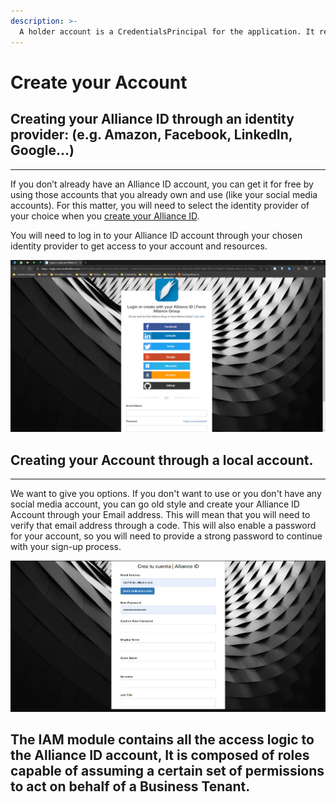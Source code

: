 ```yaml
---
description: >-
  A holder account is a CredentialsPrincipal for the application. It represents a human user identified by a username/password. (Unless using some kind of federated identity service like Azure Active Directory, Google, Facebook, Microsoft Identity, etc...)
---
```


# Create your Account
## Creating your Alliance ID through an identity provider: \(e.g. Amazon, Facebook, LinkedIn, Google...\)
------------------------------------------------------------ -------------------------------------------
If you don’t already have an Alliance ID account, you can get it for free by using those accounts that you already own and use \(like your social media accounts\). For this matter, you will need to select the identity provider of your choice when you [create your Alliance ID](https://fenixalliance.com.co/Account/SignIn). 


You will need to log in to your Alliance ID account through your chosen identity provider to get access to your account and resources.

![Enabled Identity Providers](/.attachments/image-a85a71aa-0553-47b3-bde4-0f2a7cb8b220.png)

## Creating your Account through a local account.
------------------------------ ----------------------
We want to give you options. If you don't want to use or you don't have any social media account, you can go old style and create your Alliance ID Account through your Email address. This will mean that you will need to verify that email address through a code. This will also enable a password for your account, so you will need to provide a strong password to continue with your sign-up process.

![When creating a local account, you will be asked to verify your email address through a code.](/.attachments/image-79a1abf3-4957-4c4f-aae8-5df764ebcc72.png)

## The IAM module contains all the access logic to the Alliance ID account, It is composed of roles capable of assuming a certain set of permissions to act on behalf of a Business Tenant.


